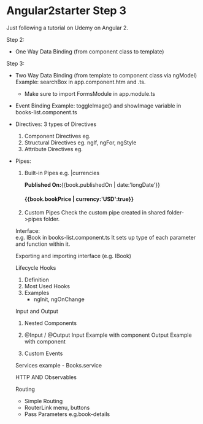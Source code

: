 # Angular2starter Step 3
Just following a tutorial on Udemy on Angular 2.

Step 2:
- One Way Data Binding (from component class to template)

Step 3:
- Two Way Data Binding (from template to component class via ngModel)
  Example: searchBox in app.component.htm and .ts.
  * Make sure to import FormsModule in app.module.ts
- Event Binding
  Example: toggleImage() and showImage variable in books-list.component.ts

- Directives:
  3 types of Directives
  1. Component Directives
     eg. <bs-app></bs-app>
  2. Structural Directives
     eg. ngIf, ngFor, ngStyle
  3. Attribute Directives
     eg. <p highlight></p>

- Pipes:
  1. Built-in Pipes
     e.g. |currencies
          <p><b>Published On:</b>{{book.publishedOn | date:'longDate'}}</p>
          <h4 class="pull-right">
            {{book.bookPrice | currency:'USD':true}}
          </h4>

  2. Custom Pipes
      Check the custom pipe created in shared folder->pipes folder.

  Interface:<br>
     e.g. IBook in books-list.component.ts
     It sets up type of each parameter and function within it.

     Exporting and importing interface (e.g. IBook)

  Lifecycle Hooks
    1. Definition
    2. Most Used Hooks
    3. Examples
       - ngInit, ngOnChange


  Input and Output
  1. Nested Components
  2. @Input / @Output
      Input Example with <bs-favorite> component
      Output Example with <bs-favorite> component

  3. Custom Events

  Services
   example - Books.service

  HTTP AND Observables

  Routing
   - Simple Routing
      <router-outlet>
   - RouterLink
      menu, buttons
   - Pass Parameters
      e.g.book-details
